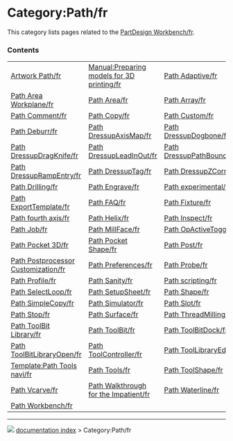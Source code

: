 # Category:Path/fr
This category lists pages related to the [PartDesign Workbench/fr](PartDesign_Workbench/fr.md).

### Contents

|     |     |     |
| --- | --- | --- |
| [Artwork Path/fr](Artwork_Path/fr.md) | [Manual:Preparing models for 3D printing/fr](Manual_Preparing_models_for_3D_printing/fr.md) | [Path Adaptive/fr](Path_Adaptive/fr.md) |
| [Path Area Workplane/fr](Path_Area_Workplane/fr.md) | [Path Area/fr](Path_Area/fr.md) | [Path Array/fr](Path_Array/fr.md) |
| [Path Comment/fr](Path_Comment/fr.md) | [Path Copy/fr](Path_Copy/fr.md) | [Path Custom/fr](Path_Custom/fr.md) |
| [Path Deburr/fr](Path_Deburr/fr.md) | [Path DressupAxisMap/fr](Path_DressupAxisMap/fr.md) | [Path DressupDogbone/fr](Path_DressupDogbone/fr.md) |
| [Path DressupDragKnife/fr](Path_DressupDragKnife/fr.md) | [Path DressupLeadInOut/fr](Path_DressupLeadInOut/fr.md) | [Path DressupPathBoundary/fr](Path_DressupPathBoundary/fr.md) |
| [Path DressupRampEntry/fr](Path_DressupRampEntry/fr.md) | [Path DressupTag/fr](Path_DressupTag/fr.md) | [Path DressupZCorrect/fr](Path_DressupZCorrect/fr.md) |
| [Path Drilling/fr](Path_Drilling/fr.md) | [Path Engrave/fr](Path_Engrave/fr.md) | [Path experimental/fr](Path_experimental/fr.md) |
| [Path ExportTemplate/fr](Path_ExportTemplate/fr.md) | [Path FAQ/fr](Path_FAQ/fr.md) | [Path Fixture/fr](Path_Fixture/fr.md) |
| [Path fourth axis/fr](Path_fourth_axis/fr.md) | [Path Helix/fr](Path_Helix/fr.md) | [Path Inspect/fr](Path_Inspect/fr.md) |
| [Path Job/fr](Path_Job/fr.md) | [Path MillFace/fr](Path_MillFace/fr.md) | [Path OpActiveToggle/fr](Path_OpActiveToggle/fr.md) |
| [Path Pocket 3D/fr](Path_Pocket_3D/fr.md) | [Path Pocket Shape/fr](Path_Pocket_Shape/fr.md) | [Path Post/fr](Path_Post/fr.md) |
| [Path Postprocessor Customization/fr](Path_Postprocessor_Customization/fr.md) | [Path Preferences/fr](Path_Preferences/fr.md) | [Path Probe/fr](Path_Probe/fr.md) |
| [Path Profile/fr](Path_Profile/fr.md) | [Path Sanity/fr](Path_Sanity/fr.md) | [Path scripting/fr](Path_scripting/fr.md) |
| [Path SelectLoop/fr](Path_SelectLoop/fr.md) | [Path SetupSheet/fr](Path_SetupSheet/fr.md) | [Path Shape/fr](Path_Shape/fr.md) |
| [Path SimpleCopy/fr](Path_SimpleCopy/fr.md) | [Path Simulator/fr](Path_Simulator/fr.md) | [Path Slot/fr](Path_Slot/fr.md) |
| [Path Stop/fr](Path_Stop/fr.md) | [Path Surface/fr](Path_Surface/fr.md) | [Path ThreadMilling/fr](Path_ThreadMilling/fr.md) |
| [Path ToolBit Library/fr](Path_ToolBit_Library/fr.md) | [Path ToolBit/fr](Path_ToolBit/fr.md) | [Path ToolBitDock/fr](Path_ToolBitDock/fr.md) |
| [Path ToolBitLibraryOpen/fr](Path_ToolBitLibraryOpen/fr.md) | [Path ToolController/fr](Path_ToolController/fr.md) | [Path ToolLibraryEdit/fr](Path_ToolLibraryEdit/fr.md) |
| [Template:Path Tools navi/fr](Template_Path_Tools_navi/fr.md) | [Path Tools/fr](Path_Tools/fr.md) | [Path ToolShape/fr](Path_ToolShape/fr.md) |
| [Path Vcarve/fr](Path_Vcarve/fr.md) | [Path Walkthrough for the Impatient/fr](Path_Walkthrough_for_the_Impatient/fr.md) | [Path Waterline/fr](Path_Waterline/fr.md) |
| [Path Workbench/fr](Path_Workbench/fr.md) |



---
![](images/Right_arrow.png) [documentation index](../README.md) > Category:Path/fr

